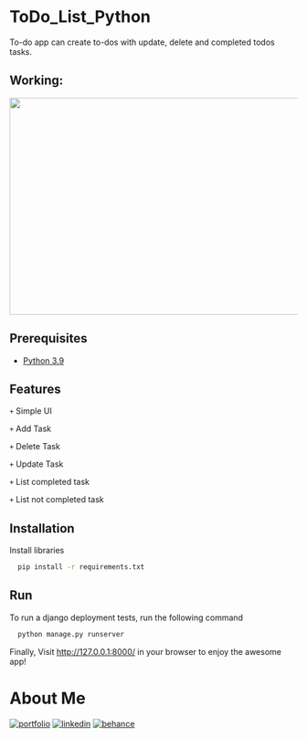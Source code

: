 # ToDo_List_Python
To-do app can create to-dos with update, delete and completed todos tasks.

## Working:
<img src="https://github.com/Dhanashrimachhi/To_Do_List_Python/blob/main/Demo.gif" width="750" height="380"/>

## **Prerequisites**
 - [Python 3.9](https://www.python.org/downloads/)

## Features
```+``` Simple UI

```+``` Add Task

```+``` Delete Task

```+``` Update Task

```+``` List completed task

```+``` List not completed task

## Installation
Install libraries 
```bash
  pip install -r requirements.txt
```
## Run
To run a django deployment tests, run the following command
```bash
  python manage.py runserver
```
Finally, Visit http://127.0.0.1:8000/ in your browser to enjoy the awesome app!

# About Me
[![portfolio](https://img.shields.io/badge/my_portfolio-000?style=for-the-badge&logo=ko-fi&logoColor=white)]()
[![linkedin](https://img.shields.io/badge/linkedin-0A66C2?style=for-the-badge&logo=linkedin&logoColor=white)](https://www.linkedin.com/in/dhanashrimachhi)
[![behance](https://img.shields.io/badge/-Behance-blue?style=for-the-badge&logo=behance&logoColor=white)](https://www.behance.net/dhanashrimac)

